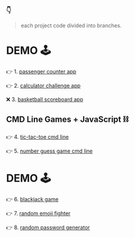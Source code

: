 ### 👇

> each project code divided into branches.

# DEMO 🕹️

👉 1.  [passenger counter app](https://passenger-count-amrhnshh.netlify.app)

👉 2.  [calculator challenge app](https://calculator-challenge-amrhnshh.netlify.app/)

❌ 3.  [basketball scoreboard app](https://basketball-scoreboard-amrhnshh.netlify.app)

## CMD Line Games + JavaScript ⛓️

👉 4.  [tic-tac-toe cmd line](https://github.com/amirahnasihah/javascript-miniprojects/tree/main/04-tic-tac-toe)

👉 5.  [number guess game cmd line](https://github.com/amirahnasihah/javascript-miniprojects/tree/main/05-guessing-game)

# DEMO 🕹️

👉 6.  [blackjack game](https://blackjack-amrhsnhh.netlify.app/)

👉 7.  [random emoji fighter](https://blackjack-amrhsnhh.netlify.app/)

👉 8.  [random password generator](https://blackjack-amrhsnhh.netlify.app/)
